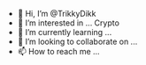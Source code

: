- 👋 Hi, I’m @TrikkyDikk
- 👀 I’m interested in ... Crypto
- 🌱 I’m currently learning ...
- 💞️ I’m looking to collaborate on ...
- 📫 How to reach me ...

<!---
TrikkyDikk/TrikkyDikk is a ✨ special ✨ repository because its `README.md` (this file) appears on your GitHub profile.
You can click the Preview link to take a look at your changes.
--->
